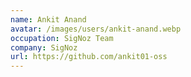 ```yaml
---
name: Ankit Anand
avatar: /images/users/ankit-anand.webp
occupation: SigNoz Team
company: SigNoz
url: https://github.com/ankit01-oss
---
```

